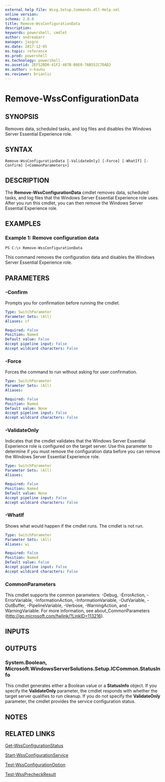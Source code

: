 ```yaml
---
external help file: Wssg.Setup.Commands.dll-Help.xml
online version: 
schema: 2.0.0
title: Remove-WssConfigurationData
description: 
keywords: powershell, cmdlet
author: andreabarr
manager: jasgro
ms.date: 2017-12-05
ms.topic: reference
ms.prod: powershell
ms.technology: powershell
ms.assetid: 2EF52BD0-41F2-487B-B9E0-76B552C7DAD2
ms.author: v-kaunu
ms.reviewer: brianlic
---
```


# Remove-WssConfigurationData

## SYNOPSIS
Removes data, scheduled tasks, and log files and disables the Windows Server Essential Experience role.

## SYNTAX

```
Remove-WssConfigurationData [-ValidateOnly] [-Force] [-WhatIf] [-Confirm] [<CommonParameters>]
```

## DESCRIPTION
The **Remove-WssConfigurationData** cmdlet removes data, scheduled tasks, and log files that the Windows Server Essential Experience role uses.
After you run this cmdlet, you can then remove the Windows Server Essential Experience role.

## EXAMPLES

### Example 1: Remove configuration data
```
PS C:\> Remove-WssConfigurationData
```

This command removes the configuration data and disables the Windows Server Essential Experience role.

## PARAMETERS

### -Confirm
Prompts you for confirmation before running the cmdlet.

```yaml
Type: SwitchParameter
Parameter Sets: (All)
Aliases: cf

Required: False
Position: Named
Default value: False
Accept pipeline input: False
Accept wildcard characters: False
```

### -Force
Forces the command to run without asking for user confirmation.

```yaml
Type: SwitchParameter
Parameter Sets: (All)
Aliases: 

Required: False
Position: Named
Default value: None
Accept pipeline input: False
Accept wildcard characters: False
```

### -ValidateOnly
Indicates that the cmdlet validates that the Windows Server Essential Experience role is configured on the target server.
Use this parameter to determine if you must remove the configuration data before you can remove the Windows Server Essential Experience role.

```yaml
Type: SwitchParameter
Parameter Sets: (All)
Aliases: 

Required: False
Position: Named
Default value: None
Accept pipeline input: False
Accept wildcard characters: False
```

### -WhatIf
Shows what would happen if the cmdlet runs.
The cmdlet is not run.

```yaml
Type: SwitchParameter
Parameter Sets: (All)
Aliases: wi

Required: False
Position: Named
Default value: False
Accept pipeline input: False
Accept wildcard characters: False
```

### CommonParameters
This cmdlet supports the common parameters: -Debug, -ErrorAction, -ErrorVariable, -InformationAction, -InformationVariable, -OutVariable, -OutBuffer, -PipelineVariable, -Verbose, -WarningAction, and -WarningVariable. For more information, see about_CommonParameters (http://go.microsoft.com/fwlink/?LinkID=113216).

## INPUTS

## OUTPUTS

### System.Boolean, Microsoft.WindowsServerSolutions.Setup.ICCommon.StatusInfo
This cmdlet generates either a Boolean value or a **StatusInfo** object.
If you specify the **ValidateOnly** parameter, the cmdlet responds with whether the target server qualifies to run cleanup.
If you do not specify the **ValidateOnly** parameter, the cmdlet provides the service configuration status.

## NOTES

## RELATED LINKS

[Get-WssConfigurationStatus](./Get-WssConfigurationStatus.md)

[Start-WssConfigurationService](./Start-WssConfigurationService.md)

[Test-WssConfigurationOption](./Test-WssConfigurationOption.md)

[Test-WssPrecheckResult](./Test-WssPrecheckResult.md)

